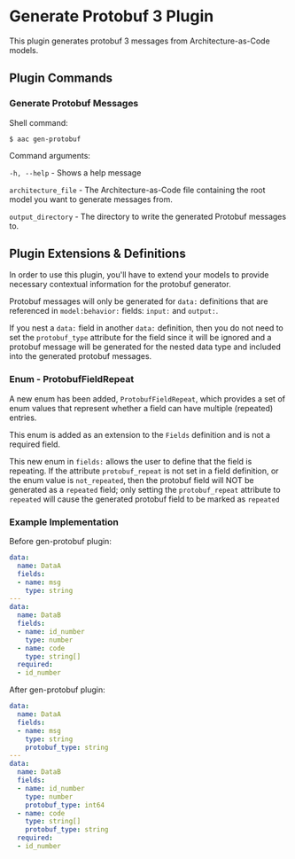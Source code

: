 # Generate Protobuf 3 Plugin
This plugin generates protobuf 3 messages from Architecture-as-Code models.

## Plugin Commands


### Generate Protobuf Messages
Shell command:

 `$ aac gen-protobuf`

Command arguments:

`-h, --help` - Shows a help message

`architecture_file` - The Architecture-as-Code file containing the root model you want to generate messages from.

`output_directory` - The directory to write the generated Protobuf messages to.

## Plugin Extensions & Definitions
In order to use this plugin, you'll have to extend your models to provide necessary contextual information for the protobuf generator.

Protobuf messages will only be generated for `data:` definitions that are referenced in `model:behavior:` fields: `input:` and `output:`.

If you nest a `data:` field in another `data:` definition, then you do not need to set the `protobuf_type` attribute for the field since it will be ignored and a protobuf message will be generated for the nested data type and included into the generated protobuf messages.

### Enum - ProtobufFieldRepeat
A new enum has been added, `ProtobufFieldRepeat`, which provides a set of enum values that represent whether a field can have multiple (repeated) entries.

This enum is added as an extension to the `Fields` definition and is not a required field.

This new enum in `fields:` allows the user to define that the field is repeating. If the attribute `protobuf_repeat` is not set in a field definition, or the enum value is `not_repeated`, then the protobuf field will NOT be generated as a `repeated` field; only setting the `protobuf_repeat` attribute to `repeated` will cause the generated protobuf field to be marked as `repeated`

### Example Implementation
Before gen-protobuf plugin:
```yaml
data:
  name: DataA
  fields:
  - name: msg
    type: string
---
data:
  name: DataB
  fields:
  - name: id_number
    type: number
  - name: code
    type: string[]
  required:
  - id_number
```

After gen-protobuf plugin:
```yaml
data:
  name: DataA
  fields:
  - name: msg
    type: string
    protobuf_type: string
---
data:
  name: DataB
  fields:
  - name: id_number
    type: number
    protobuf_type: int64
  - name: code
    type: string[]
    protobuf_type: string
  required:
  - id_number
```